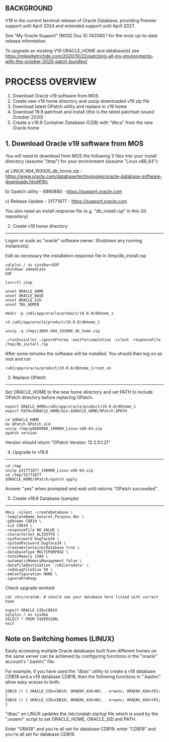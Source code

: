 BACKGROUND
----------
V19 is the current terminal release of Oracle Database, providing Premier support until April 2024 and extended support until April 2027. 

See "My Oracle Support" (MOS) Doc ID 742060.1 for the most up-to-date release information.

To upgrade an existing V19 ORACLE_HOME and database(s) see https://mikedietrichde.com/2020/10/22/patching-all-my-environments-with-the-october-2020-patch-bundles/

# PROCESS OVERVIEW

1. Download Oracle v19 software from MOS
2. Create new v19 home directory and unzip downloaded v19 zip file
3. Download latest OPatch utility and replace in v19 home
4. Download 19.9 patchset and install (this is the latest patchset issued October 2020)
5. Create a v19.9 Container Database (CDB) with "dbca" from the new Oracle home


## 1. Download Oracle v19 software from MOS

You will need to download from MOS the following 3 files into your install directory (assume "/tmp") for your environment (assume "Linux x86_64"):

a) LINUX.X64_193000_db_home.zip - https://www.oracle.com/database/technologies/oracle-database-software-downloads.html#19c

b) Opatch utility - 6880880 - https://support.oracle.com

c) Release Update - 31771877 - https://support.oracle.com

You also need an install response file (e.g. "db_install.rsp" in this Git repository)


2. Create v19 home directory
----------------------------
Logon or sudo as "oracle" software owner. Shutdown any running instance(s).

Edit as necessary the installation response file in /tmp/db_install.rsp

```
sqlplus / as sysdba<<EOF
shutdown immediate
EOF

lsnrctl stop

unset ORACLE_HOME
unset ORACLE_BASE
unset ORACLE_SID
unset TNS_ADMIN

mkdir -p /u01/app/oracle/product/19.0.0/dbhome_1

cd /u01/app/oracle/product/19.0.0/dbhome_1

unzip -q /tmp/LINUX.X64_193000_db_home.zip

./runInstaller -ignorePrereq -waitforcompletion -silent -responseFile /tmp/db_install.rsp
```

After some minutes the software will be installed. You should then log on as root and run 

```
/u01/app/oracle/product/19.0.0/dbhome_1/root.sh
```


3. Replace OPatch 
-----------------
Set ORACLE_HOME to the new home directory and set PATH to include OPatch directory before replacing OPatch.

```
export ORACLE_HOME=/u01/app/oracle/product/19.0.0/dbhome_1
export PATH=$ORACLE_HOME/bin:$ORACLE_HOME/OPatch:$PATH

cd $ORACLE_HOME
mv OPatch OPatch_old
unzip /tmp/p6880880_190000_Linux-x86-64.zip
opatch version
```
Version should return "OPatch Version: 12.2.0.1.21"


4. Upgrade to v19.9
-------------------
```
cd /tmp
unzip p31771877_190000_Linux-x86-64.zip
cd /tmp/31771877
$ORACLE_HOME/OPatch/opatch apply
```

Answer "yes" when prompted and wait until returns "OPatch succeeded".


5. Create v19.8 Database (sample)
------------------------
```
dbca -silent -createDatabase \
-templateName General_Purpose.dbc \
-gdbname CDB19 \
-sid CDB19 \
-responseFile NO_VALUE \
-characterSet AL32UTF8 \
-sysPassword Dogface34 \
-systemPassword Dogface34 \
-createAsContainerDatabase true \
-databaseType MULTIPURPOSE \
-totalMemory 1500 \
-automaticMemoryManagement false \
-datafileDestination '/u02/oradata' \
-redoLogFileSize 50 \
-emConfiguration NONE \
-ignorePreReqs
```

Check upgrade worked:


```
cat /etc/oratab. # should see your database here listed with correct home

export ORACLE_SID=CDB19
sqlplus / as sysdba
SELECT * FROM V$VERSION;
exit
```


Note on Switching homes (LINUX)
-------------------------------
Easily accessing multiple Oracle databases built from different homes on the same server can be achieved by configuring functions in the "oracle" account's ".bashrc" file.

For example, if you have used the "dbac" utility to create a v18 database CDB18 and a v19 database CDB19, then the following functions in ".bashrc" allow easy acesss to both:

```
CDB19 () { ORACLE_SID=CDB19; ORAENV_ASK=NO; . oraenv; ORAENV_ASK=YES; }
CDB18 () { ORACLE_SID=CDB18; ORAENV_ASK=NO; . oraenv; ORAENV_ASK=YES; }
```
"dbac" on LINUX updates the /etc/oratab startup file which is used by the ".oraenv" script to set ORACLE_HOME, ORACLE_SID and PATH.

Enter "ORA19" and you're all set for database CDB19; enter "CDB18" and you're all set for database CDB18.
